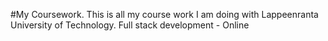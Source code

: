 #My Coursework.
This is all my course work I am doing with Lappeenranta University of Technology.
Full stack development - Online

